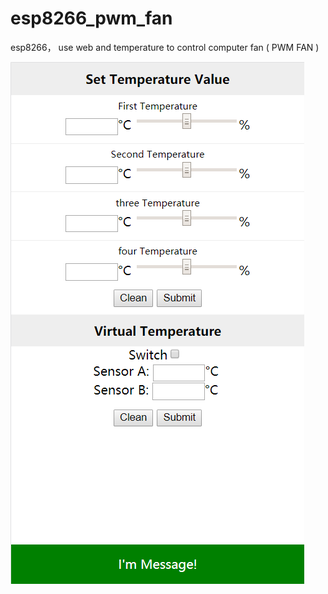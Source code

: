 # esp8266_pwm_fan
esp8266， use web and temperature to control computer fan ( PWM FAN )


![screenshot](https://github.com/oocco/esp8266_pwm_fan/blob/master/20181107161706.png)
